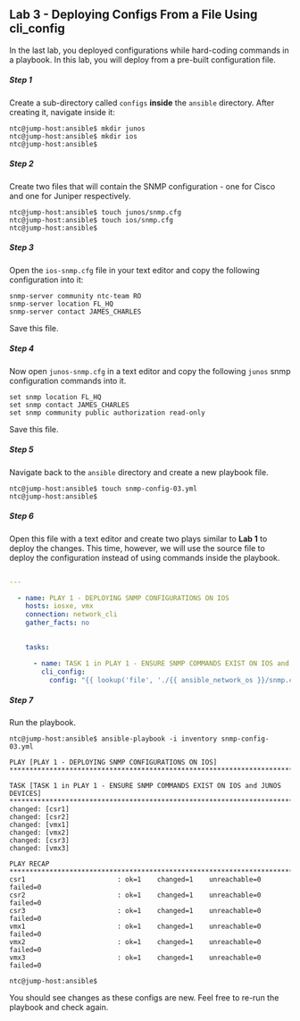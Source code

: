 ## Lab 3 - Deploying Configs From a File Using cli_config

In the last lab, you deployed configurations while hard-coding commands in a playbook.  In this lab, you will deploy from a pre-built configuration file.

##### Step 1

Create a sub-directory called `configs` **inside** the `ansible` directory.  After creating it, navigate inside it:

```
ntc@jump-host:ansible$ mkdir junos
ntc@jump-host:ansible$ mkdir ios
ntc@jump-host:ansible$

```

##### Step 2

Create two files that will contain the SNMP configuration - one for Cisco and one for Juniper respectively.

```
ntc@jump-host:ansible$ touch junos/snmp.cfg
ntc@jump-host:ansible$ touch ios/snmp.cfg
ntc@jump-host:ansible$
```

##### Step 3

Open the `ios-snmp.cfg` file in your text editor and copy the following configuration into it:

```
snmp-server community ntc-team RO
snmp-server location FL_HQ        
snmp-server contact JAMES_CHARLES 

``` 

Save this file.


##### Step 4

Now open `junos-snmp.cfg` in a text editor and copy the following `junos` snmp configuration commands into it.

```
set snmp location FL_HQ
set snmp contact JAMES_CHARLES
set snmp community public authorization read-only
```

Save this file.

##### Step 5

Navigate back to the `ansible` directory and create a new playbook file.

```
ntc@jump-host:ansible$ touch snmp-config-03.yml
ntc@jump-host:ansible$
```

##### Step 6

Open this file with a text editor and create two plays similar to **Lab 1** to deploy the changes.
This time, however, we will use the source file to deploy the configuration instead of using commands inside the playbook.


```yaml

---

  - name: PLAY 1 - DEPLOYING SNMP CONFIGURATIONS ON IOS
    hosts: iosxe, vmx
    connection: network_cli
    gather_facts: no
  

    tasks:

      - name: TASK 1 in PLAY 1 - ENSURE SNMP COMMANDS EXIST ON IOS and JUNOS DEVICES
        cli_config:
          config: "{{ lookup('file', './{{ ansible_network_os }}/snmp.cfg') }}"


```

##### Step 7

Run the playbook.


```
ntc@jump-host:ansible$ ansible-playbook -i inventory snmp-config-03.yml

PLAY [PLAY 1 - DEPLOYING SNMP CONFIGURATIONS ON IOS] ******************************************************************************************************************

TASK [TASK 1 in PLAY 1 - ENSURE SNMP COMMANDS EXIST ON IOS and JUNOS DEVICES] *****************************************************************************************
changed: [csr1]
changed: [csr2]
changed: [vmx1]
changed: [vmx2]
changed: [csr3]
changed: [vmx3]

PLAY RECAP ************************************************************************************************************************************************************
csr1                       : ok=1    changed=1    unreachable=0    failed=0
csr2                       : ok=1    changed=1    unreachable=0    failed=0
csr3                       : ok=1    changed=1    unreachable=0    failed=0
vmx1                       : ok=1    changed=1    unreachable=0    failed=0
vmx2                       : ok=1    changed=1    unreachable=0    failed=0
vmx3                       : ok=1    changed=1    unreachable=0    failed=0 

ntc@jump-host:ansible$
```

You should see changes as these configs are new.  Feel free to re-run the playbook and check again.